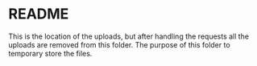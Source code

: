 # README

This is the location of the uploads, but after handling the requests all the uploads are removed from this folder. The purpose of this folder to temporary store the files.
